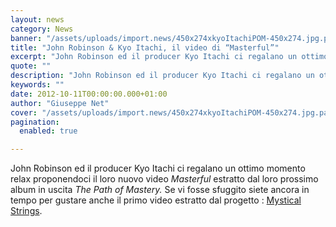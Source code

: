 ```yaml
---
layout: news
category: News
banner: "/assets/uploads/import.news/450x274xkyoItachiPOM-450x274.jpg.pagespeed.ic_.OobTaYoHpg.jpg"
title: "John Robinson & Kyo Itachi, il video di “Masterful”"
excerpt: "John Robinson ed il producer Kyo Itachi ci regalano un ottimo momento relax proponendoci il loro nuovo video Masterful  estratto dal loro prossimo album in uscita The Path of Mastery. Se vi fosse sfuggito siete ancora in tempo per gustare anche il primo video estratto dal progetto : Mystical Strings.  "
quote: ""
description: "John Robinson ed il producer Kyo Itachi ci regalano un ottimo momento relax proponendoci il loro nuovo video Masterful  estratto dal loro prossimo album in uscita The Path of Mastery. Se vi fosse sfuggito siete ancora in tempo per gustare anche il primo video estratto dal progetto : Mystical Strings.  "
keywords: ""
date: 2012-10-11T00:00:00.000+01:00
author: "Giuseppe Net"
cover: "/assets/uploads/import.news/450x274xkyoItachiPOM-450x274.jpg.pagespeed.ic_.OobTaYoHpg.jpg"
pagination:
  enabled: true

---
```


John Robinson ed il producer Kyo Itachi ci regalano un ottimo momento relax proponendoci il loro nuovo video _Masterful_ estratto dal loro prossimo album in uscita _The Path of Mastery._ Se vi fosse sfuggito siete ancora in tempo per gustare anche il primo video estratto dal progetto : [Mystical Strings](https://hotmc.com/video-john-robinson-kyo-itachi-mystical-strings/).